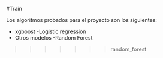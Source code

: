 #Train

Los algoritmos probados para el proyecto son los siguientes:
 - xgboost
  -Logistic regression
  - Otros modelos
  -Random Forest
>>>>>>> random_forest
